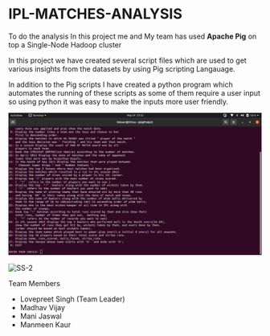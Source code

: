 # IPL-MATCHES-ANALYSIS

To do the analysis In this project me and My team has used **Apache Pig** on top a Single-Node Hadoop cluster

In this project we have created several script files which are used to get various insights from the datasets by using Pig scripting Langauage.

In addition to the Pig scripts I have created a python program which automates the running of these scripts as some of them require a user input so using python it was easy to make the inputs more user friendly.

![SS-1](SS-1.png)

![SS-2]("SS-2.png")




Team Members

* Lovepreet Singh (Team Leader)
* Madhav Vijay
* Mani Jaswal
* Manmeen Kaur
